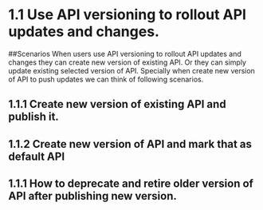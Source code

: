 # 1.1 Use API versioning to rollout API updates and changes.

##Scenarios
When users use API versioning to rollout API updates and changes they can create new version of existing API. Or they can simply update existing selected version of API. Specially when create new version of API to push updates we can think of following scenarios.

## 1.1.1 Create new version of existing API and publish it.
## 1.1.2 Create new version of API and mark that as default API
## 1.1.1 How to deprecate and retire older version of API after publishing new version.


